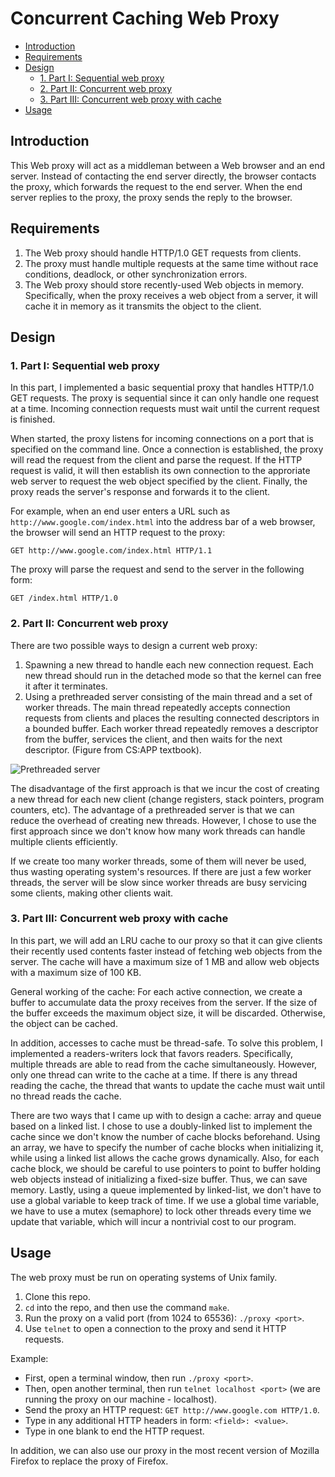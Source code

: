 # Concurrent Caching Web Proxy

  - [Introduction](#introduction)
  - [Requirements](#requirements)
  - [Design](#design)
    - [1. Part I: Sequential web proxy](#1-part-i-sequential-web-proxy)
    - [2. Part II: Concurrent web proxy](#2-part-ii-concurrent-web-proxy)
    - [3. Part III: Concurrent web proxy with cache](#3-part-iii-concurrent-web-proxy-with-cache)
  - [Usage](#usage)

## Introduction

This Web proxy will act as a middleman between a Web browser and an end server. Instead of contacting the end server directly, the browser contacts the proxy, which forwards the request to the end server. When the end server replies to the proxy, the proxy sends the reply to the browser.

## Requirements

1. The Web proxy should handle HTTP/1.0 GET requests from clients.
2. The proxy must handle multiple requests at the same time without race conditions, deadlock, or other synchronization errors.
3. The Web proxy should store recently-used Web objects in memory. Specifically, when the proxy receives a web object from a server, it will cache it in memory as it transmits the object to the client.

## Design

### 1. Part I: Sequential web proxy

In this part, I implemented a basic sequential proxy that handles HTTP/1.0 GET requests. The proxy is sequential since it can only handle one request at a time. Incoming connection requests must wait until the current request is finished.

When started, the proxy listens for incoming connections on a port that is specified on the command line. Once a connection is established, the proxy will read the request from the client and parse the request. If the HTTP request is valid, it will then establish its own connection to the approriate web server to request the web object specified by the client. Finally, the proxy reads the server's response and forwards it to the client.

For example, when an end user enters a URL such as ```http://www.google.com/index.html``` into the address bar of a web browser, the browser will send an HTTP request to the proxy:

```GET http://www.google.com/index.html HTTP/1.1```

The proxy will parse the request and send to the server in the following form:

```GET /index.html HTTP/1.0```

### 2. Part II: Concurrent web proxy

There are two possible ways to design a current web proxy:
1. Spawning a new thread to handle each new connection request. Each new thread should run in the detached mode so that the kernel can free it after it terminates.
2. Using a prethreaded server consisting of the main thread and a set of worker threads. The main thread repeatedly accepts connection requests from clients and places the resulting connected descriptors in a bounded buffer. Each worker thread repeatedly removes a descriptor from the buffer, services the client, and then waits for the next descriptor. (Figure from CS:APP textbook).

![Prethreaded server](images/prethreaded-server.png)

The disadvantage of the first approach is that we incur the cost of creating a new thread for each new client (change registers, stack pointers, program counters, etc). The advantage of a prethreaded server is that we can reduce the overhead of creating new threads. However, I chose to use the first approach since we don't know how many work threads can handle multiple clients efficiently.

If we create too many worker threads, some of them will never be used, thus wasting operating system's resources. If there are just a few worker threads, the server will be slow since worker threads are busy servicing some clients, making other clients wait.

### 3. Part III: Concurrent web proxy with cache

In this part, we will add an LRU cache to our proxy so that it can give clients their recently used contents faster instead of fetching web objects from the server. The cache will have a maximum size of 1 MB and allow web objects with a maximum size of 100 KB.

General working of the cache: For each active connection, we create a buffer to accumulate data the proxy receives from the server. If the size of the buffer exceeds the maximum object size, it will be discarded. Otherwise, the object can be cached.

In addition, accesses to cache must be thread-safe. To solve this problem, I implemented a readers-writers lock that favors readers. Specifically, multiple threads are able to read from the cache simultaneously. However, only one thread can write to the cache at a time. If there is any thread reading the cache, the thread that wants to update the cache must wait until no thread reads the cache.

There are two ways that I came up with to design a cache: array and queue based on a linked list. I chose to use a doubly-linked list to implement the cache since we don't know the number of cache blocks beforehand. Using an array, we have to specify the number of cache blocks when initializing it, while using a linked list allows the cache grows dynamically. Also, for each cache block, we should be careful to use pointers to point to buffer holding web objects instead of initializing a fixed-size buffer. Thus, we can save memory. Lastly, using a queue implemented by linked-list, we don't have to use a global variable to keep track of time. If we use a global time variable, we have to use a mutex (semaphore) to lock other threads every time we update that variable, which will incur a nontrivial cost to our program.

## Usage

The web proxy must be run on operating systems of Unix family.

1. Clone this repo.
2. ```cd``` into the repo, and then use the command ```make```.
3. Run the proxy on a valid port (from 1024 to 65536): ```./proxy <port>```.
4. Use ```telnet``` to open a connection to the proxy and send it HTTP requests.

Example:
- First, open a terminal window, then run ```./proxy <port>```.
- Then, open another terminal, then run ```telnet localhost <port>``` (we are running the proxy on our machine - localhost).
- Send the proxy an HTTP request: ```GET http://www.google.com HTTP/1.0```.
- Type in any additional HTTP headers in form: ```<field>: <value>```.
- Type in one blank to end the HTTP request.

In addition, we can also use our proxy in the most recent version of Mozilla Firefox to replace the proxy of Firefox.